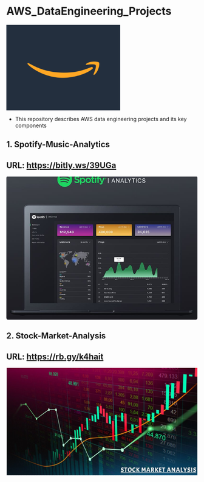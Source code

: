 # AWS_DataEngineering_Projects
<img align="center" alt="coding" width="300" src="https://github.com/Shoaib9288/AWS_DataEngineering_Projects/blob/main/Amazon%20Web%20Services.gif">

- This repository describes AWS data engineering projects and its key components

## 1. Spotify-Music-Analytics
## URL: https://bitly.ws/39UGa
<img align="center" alt="coding" width="800" src="https://github.com/Shoaib9288/AWS_DataEngineering_Projects/blob/main/spotify-etl-aws-data-pipeline-project/Spotify_Analytics.JPG">

## 2. Stock-Market-Analysis
## URL: https://rb.gy/k4hait
<img align="center" alt="coding" width="800" src="https://github.com/Shoaib9288/AWS_DataEngineering_Projects/blob/main/stock-market-kafka-data-engineering-project/Stock%20Market%20Analysis.JPG">


